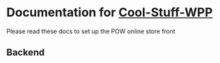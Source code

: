 # Documentation for [Cool-Stuff-WPP][1]

Please read these docs to set up the POW online store front

## Backend

[1]: https://github.com/pick-of-week/cool-stuff-WPP 'POW'
